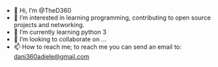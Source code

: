 - 👋 Hi, I’m @TheD360
- 👀 I’m interested in learning programming, contributing to open source projects and networking.
- 🌱 I’m currently learning python 3
- 💞️ I’m looking to collaborate on ...
- 📫 How to reach me; to reach me you can send an email to: dani360adiele@gmail.com

<!---
TheD360/TheD360 is a ✨ special ✨ repository because its `README.md` (this file) appears on your GitHub profile.
You can click the Preview link to take a look at your changes.
--->
